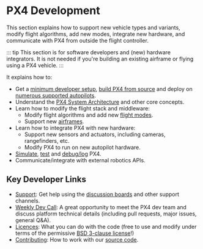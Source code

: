 # PX4 Development

This section explains how to support new vehicle types and variants, modify flight algorithms, add new modes, integrate new hardware, and communicate with PX4 from outside the flight controller.

::: tip
This section is for software developers and (new) hardware integrators. It is not needed if you're building an existing airframe or flying using a PX4 vehicle.
:::

It explains how to:

* Get a [minimum developer setup](../dev_setup/config_initial.md), [build PX4 from source](../dev_setup/building_px4.md) and deploy on [numerous supported autopilots](../flight_controller/README.md).
* Understand the [PX4 System Architecture](../concept/architecture.md) and other core concepts.
* Learn how to modify the flight stack and middleware:
  - Modify flight algorithms and add new [flight modes](../concept/flight_modes.md).
  - Support new [airframes](airframes/README.md).
* Learn how to integrate PX4 with new hardware:
  - Support new sensors and actuators, including cameras, rangefinders, etc.
  - Modify PX4 to run on new autopilot hardware.
* [Simulate](simulation/README.md), [test](../test_and_ci/README.md) and [debug/log](../debug/README.md) PX4.
* Communicate/integrate with external robotics APIs.


## Key Developer Links

- [Support](contribute/support.md): Get help using the [discussion boards](http://discuss.px4.io/) and other support channels.
- [Weekly Dev Call](../contribute/dev_call.md): A great opportunity to meet the PX4 dev team and discuss platform technical details (including pull requests, major issues, general Q&A).
- [Licences](../contribute/licenses.md): What you can do with the code (free to use and modify under terms of the permissive [BSD 3-clause license](https://opensource.org/licenses/BSD-3-Clause)!)
- [Contributing](../contribute/README.md): How to work with our [source code](../contribute/code.md).
